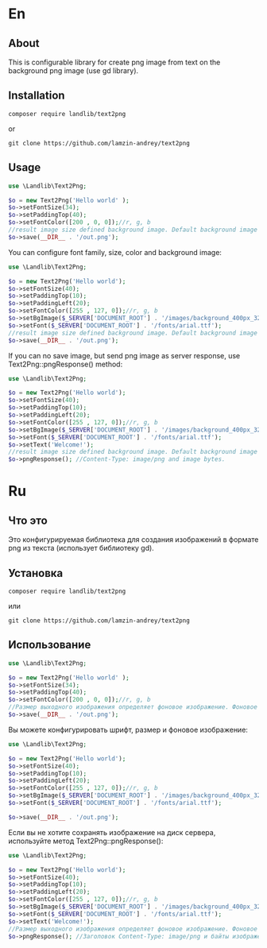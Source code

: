 # En

## About

This is configurable library for create png image from text on the background png image (use gd library).

## Installation

`composer require landlib/text2png`

or

`git clone https://github.com/lamzin-andrey/text2png`

## Usage

```php
use \Landlib\Text2Png;

$o = new Text2Png('Hello world' );
$o->setFontSize(34);
$o->setPaddingTop(40);
$o->setFontColor([200 , 0, 0]);//r, g, b
//result image size defined background image. Default background image is white 261x44 pixels.
$o->save(__DIR__ . '/out.png');

```

You can configure font family, size, color and background image:

```php
use \Landlib\Text2Png;

$o = new Text2Png('Hello world');
$o->setFontSize(40);
$o->setPaddingTop(10);
$o->setPaddingLeft(20);
$o->setFontColor([255 , 127, 0]);//r, g, b
$o->setBgImage($_SERVER['DOCUMENT_ROOT'] . '/images/background_400px_320px.png');
$o->setFont($_SERVER['DOCUMENT_ROOT'] . '/fonts/arial.ttf');
//result image size defined background image. Default background image is white 261x44 pixels.
$o->save(__DIR__ . '/out.png');
```

If you can no save image, but send png image as server response, use Text2Png::pngResponse() method:


```php
use \Landlib\Text2Png;

$o = new Text2Png('Hello world');
$o->setFontSize(40);
$o->setPaddingTop(10);
$o->setPaddingLeft(20);
$o->setFontColor([255 , 127, 0]);//r, g, b
$o->setBgImage($_SERVER['DOCUMENT_ROOT'] . '/images/background_400px_320px.png');
$o->setFont($_SERVER['DOCUMENT_ROOT'] . '/fonts/arial.ttf');
$o->setText('Welcome!');
//result image size defined background image. Default background image is white 261x44 pixels.
$o->pngResponse(); //Content-Type: image/png and image bytes.
```

# Ru

## Что это

Это конфигурируемая библиотека для создания изображений в формате png из текста (использует библиотеку gd).

## Установка

`composer require landlib/text2png`

или

`git clone https://github.com/lamzin-andrey/text2png`

## Использование

```php
use \Landlib\Text2Png;

$o = new Text2Png('Hello world' );
$o->setFontSize(34);
$o->setPaddingTop(40);
$o->setFontColor([200 , 0, 0]);//r, g, b
//Размер выходного изображения определяет фоновое изображение. Фоновое изображение по умолчанию - это белый прямоугольник 261x44 пикселей.
$o->save(__DIR__ . '/out.png');
```

Вы можете конфигурировать шрифт, размер и фоновое изображение:

```php
use \Landlib\Text2Png;

$o = new Text2Png('Hello world');
$o->setFontSize(40);
$o->setPaddingTop(10);
$o->setPaddingLeft(20);
$o->setFontColor([255 , 127, 0]);//r, g, b
$o->setBgImage($_SERVER['DOCUMENT_ROOT'] . '/images/background_400px_320px.png');
$o->setFont($_SERVER['DOCUMENT_ROOT'] . '/fonts/arial.ttf');

$o->save(__DIR__ . '/out.png');
```


Если вы не хотите сохранять изображение на диск сервера, используйте метод Text2Png::pngResponse(): 

```php
use \Landlib\Text2Png;

$o = new Text2Png('Hello world');
$o->setFontSize(40);
$o->setPaddingTop(10);
$o->setPaddingLeft(20);
$o->setFontColor([255 , 127, 0]);//r, g, b
$o->setBgImage($_SERVER['DOCUMENT_ROOT'] . '/images/background_400px_320px.png');
$o->setFont($_SERVER['DOCUMENT_ROOT'] . '/fonts/arial.ttf');
$o->setText('Welcome!');
//Размер выходного изображения определяет фоновое изображение. Фоновое изображение по умолчанию - это белый прямоугольник 261x44 пикселей.
$o->pngResponse(); //Заголовок Content-Type: image/png и байты изображения
```
